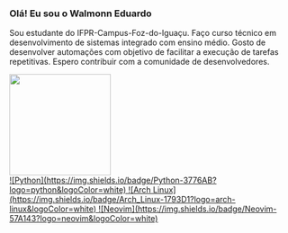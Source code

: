 ### Olá! Eu sou o Walmonn Eduardo
Sou estudante do IFPR-Campus-Foz-do-Iguaçu. Faço curso técnico em desenvolvimento de sistemas integrado com ensino médio.
Gosto de desenvolver automações com objetivo de facilitar a execução de tarefas repetitivas.
Espero contribuir com a comunidade de desenvolvedores.

<div>
<a href="https://github.com/WalmonnEduardo">
<img loading="lazy" height="180em" src="https://github-readme-stats.vercel.app/api/top-langs/?username=WalmonnEduardo&layout=compact&langs_count=7&theme=dracula"/>
</div>
![Python](https://img.shields.io/badge/Python-3776AB?logo=python&logoColor=white)
![Arch Linux](https://img.shields.io/badge/Arch_Linux-1793D1?logo=arch-linux&logoColor=white)
![Neovim](https://img.shields.io/badge/Neovim-57A143?logo=neovim&logoColor=white)

